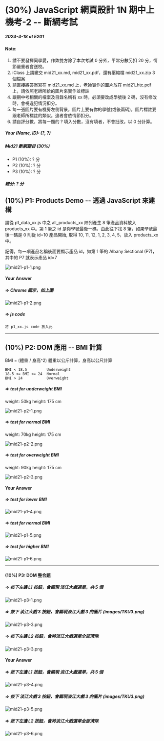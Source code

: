 # (30%) JavaScript 網頁設計 1N 期中上機考-2 -- 斷網考試

##### 2024-4-18 at E201

#### Note:

1. 請不要發揮同學愛，作弊雙方除了本次考試 0 分外，平常分數另扣 20 分，情節嚴重者會送校。
2. iClass 上請繳交 mid21_xx.md, mid21_xx.pdf，還有壓縮檔 mid21_xx.zip 3 個檔案
3. 請直接將答案寫在 mid21_xx.md 上，老師實作的圖片放在 mid21_htc.pdf 上，請依照老師所給的圖片來實作並標註
4. 跟期中考相關的檔案及目錄名稱有 xx 時，必須要改成學號後 2 碼，沒有修改時，會視違犯情況扣分。
5. 每一張圖片要有機房左側背景，圖片上要有你的學號(或後兩碼)，圖片標註要跟老師所標註的類似。違者會依情節扣分。
6. 請自評分數，將每一題的 ? 填入分數，沒有填者，不會批改，以 0 分計算。

##### Your (Name, ID): (?, ?)

##### Mid21 斷網題目 (30%)

- P1 (10%): ? 分
- P2 (10%): ? 分
- P3 (10%): ? 分

##### 總分: ? 分

## (10%) P1: Products Demo -- 透過 JavaScript 來建構

請從 p1_data_xx.js 中之 all_products_xx 陣列產生 8 筆產品資料放入 products_xx 中。第 1 筆之 id 是你學號最後一碼，由此往下找 8 筆，如果學號最後一碼是 0 則從 id=10 產品開始, 取得 10, 11, 12, 1, 2, 3, 4, 5，放入 products_xx 中。

記得，每一項產品名稱後面要顯示產品 id，如第 1 筆的 Albany Sectional (P7)，其中的 P7 就表示產品 id=7

![mid21-p1-1.png](mid21-p1-1.png)

#### Your Answer

##### => Chrome 顯示，如上圖

![mid21-p1-2.png](mid21-p1-2.png)

##### => js code

```
將 p1_xx.js code 放入此
```

---

## (10%) P2: DOM 應用 -- BMI 計算

BMI = (體重 / 身高^2)
體重以公斤計算，身高以公尺計算

```
BMI < 18.5         Underweight
18.5 <= BMI <= 24  Normal
BMI > 24           Overweight

```

##### => test for underweight BMI

weight: 50kg
height: 175 cm

![mid21-p2-1.png](mid21-p2-1.png)

##### => test for normal BMI

weight: 70kg
height: 175 cm

![mid21-p2-2.png](mid21-p2-2.png)

##### => test for overweight BMI

weight: 90kg
height: 175 cm

![mid21-p2-3.png](mid21-p2-3.png)

#### Your Answer

##### => test for lower BMI

![mid21-p1-4.png](mid21-p1-4.png)

##### => test for normal BMI

![mid21-p1-5.png](mid21-p1-5.png)

##### => test for higher BMI

![mid21-p1-6.png](mid21-p1-6.png)

---

#### (10%) P3: DOM 整合題

##### => 按下左邊 L1 按鈕，會顯現 淡江大戲選單，共 5 個

![mid21-p3-1.png](mid21-p3-1.png)

##### => 按下 淡江大戲 3 按鈕，會顯現淡江大戲 3 的圖片 (images/TKU3.png)

![mid21-p3-3.png](mid21-p3-2.png)

##### => 按下左邊 L2 按鈕，會將淡江大戲選單全部清除

![mid21-p3-3.png](mid21-p3-3.png)

#### Your Answer

##### => 按下左邊 L1 按鈕，會顯現 淡江大戲選單，共 5 個

![mid21-p3-4.png](mid21-p3-4.png)

##### => 按下 淡江大戲 3 按鈕，會顯現淡江大戲 3 的圖片 (images/TKU3.png)

![mid21-p3-5.png](mid21-p3-5.png)

##### => 按下左邊 L2 按鈕，會將淡江大戲選單全部清除

![mid21-p3-6.png](mid21-p3-6.png)
